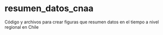 # resumen_datos_cnaa
Código y archivos para crear figuras que resumen datos en el tiempo a nivel regional en Chile
